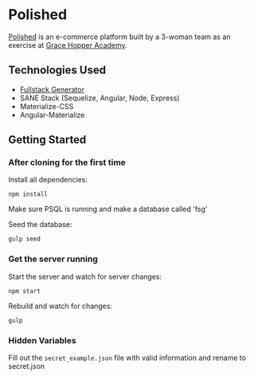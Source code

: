# Polished

[Polished](http://gha-polished.herokuapp.com) is an e-commerce platform built by a 3-woman team as an exercise at [Grace Hopper Academy](https://www.gracehopper.com/).

## Technologies Used

- [Fullstack Generator](https://github.com/FullstackAcademy/fsg)
- SANE Stack (Sequelize, Angular, Node, Express)
- Materialize-CSS
- Angular-Materialize

## Getting Started

### After cloning for the first time

Install all dependencies:

```
npm install
```

Make sure PSQL is running and make a database called 'fsg'

Seed the database:

```
gulp seed
```

### Get the server running

Start the server and watch for server changes:

```
npm start
```

Rebuild and watch for changes:

```
gulp
```

### Hidden Variables

Fill out the `secret_example.json` file with valid information and rename to secret.json
